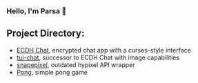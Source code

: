 ### Hello, I'm Parsa 👋

<!--
**TheLegendOfKitty/TheLegendOfKitty** is a ✨ _special_ ✨ repository because its `README.md` (this file) appears on your GitHub profile.

Here are some ideas to get you started:

- 🔭 I’m currently working on ...
- 🌱 I’m currently learning ...
- 👯 I’m looking to collaborate on ...
- 🤔 I’m looking for help with ...
- 💬 Ask me about ...
- 📫 How to reach me: ...
- 😄 Pronouns: ...
- ⚡ Fun fact: ...
-->

## Project Directory:

* [ECDH Chat](https://github.com/TheLegendOfKitty/ecdh), encrypted chat app with a curses-style interface
* [tui-chat](https://github.com/TheLegendOfKitty/tui-chat), successor to ECDH Chat with image capabilities
* [snapepixel](https://github.com/TheLegendOfKitty/snakepixel-beta), outdated hypixel API wrapper
* [Pong](https://github.com/TheLegendOfKitty/pong), simple pong game
